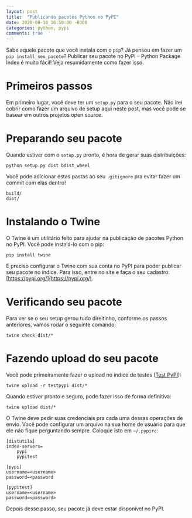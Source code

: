 ```yaml
---
layout: post
title:  "Publicando pacotes Python no PyPI"
date: 2020-08-18 16:50:00 -0300
categories: python, pypi
comments: true
---
```

Sabe aquele pacote que você instala com o `pip`?
Já pensou em fazer um `pip install seu_pacote`?
Publicar seu pacote no PyPI – Python Package Index é muito fácil!
Veja resumidamente como fazer isso.

# Primeiros passos

Em primeiro lugar, você deve ter um `setup.py` para o seu pacote.
Não irei cobrir como fazer um arquivo de setup aqui neste post,
mas você pode se basear em outros projetos open source.

# Preparando seu pacote

Quando estiver com o `setup.py` pronto,
é hora de gerar suas distribuições:

```shell
python setup.py dist bdist_wheel
```

Você pode adicionar estas pastas ao seu `.gitignore` pra evitar fazer um commit com elas dentro!

```gitignore
build/
dist/
```

# Instalando o Twine

O Twine é um utilitário feito para ajudar na publicação de pacotes Python no PyPI.
Você pode instalá-lo com o pip:

```shell
pip install twine
```

É preciso configurar o Twine com sua conta no PyPI para poder publicar seu pacote no índice.
Para isso, entre no site e faça o seu cadastro: [https://pypi.org/](https://pypi.org/).

# Verificando seu pacote

Para ver se o seu setup gerou tudo direitinho,
conforme os passos anteriores,
vamos rodar o seguinte comando:

```shell
twine check dist/*
```

# Fazendo upload do seu pacote

Você pode primeiramente fazer o upload no índice de testes ([Test PyPI](https://packaging.python.org/guides/using-testpypi/)):

```shell
twine upload -r testpypi dist/*
```

Quando estiver pronto e seguro, pode fazer isso de forma definitiva:

```shell
twine upload dist/*
```

O Twine deve pedir suas credenciais pra cada uma dessas operações de envio.
Você pode configurar um arquivo na sua home de usuário para que ele não fique perguntando sempre. Coloque isto em `~/.pypirc`:

```
[distutils]
index-servers=
    pypi
    pypitest

[pypi]
username=<username>
password=<password

[pypitest]
username=<username>
password=<password>
```

Depois desse passo, seu pacote já deve estar disponível no PyPI.
